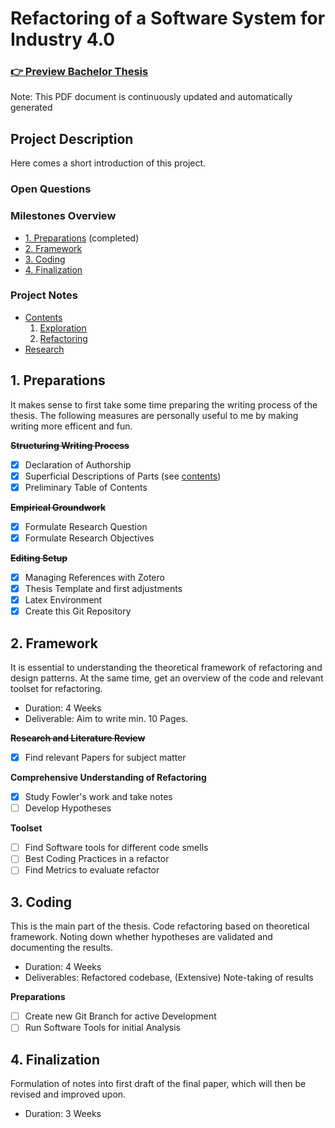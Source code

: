 # Refactoring of a Software System for Industry 4.0
<!-- ### [👉 Preview Bachelor Thesis](thesis.pdf) -->
### [👉 Preview Bachelor Thesis](https://github.com/fabian-gubler/bachelor-thesis/raw/main/thesis.pdf)

Note: This PDF document is continuously updated and automatically generated

## Project Description
Here comes a short introduction of this project.

### Open Questions

### Milestones Overview
- [1. Preparations](#1.-Preparations) (completed)
- [2. Framework](#2.-Framework)
- [3. Coding](#3.-Coding)
- [4. Finalization](#3.-Finalization)

### Project Notes
- [Contents](https://github.com/fabian-gubler/bachelor-thesis/blob/main/notes/contents/overview.md)
	1. [Exploration](https://github.com/fabian-gubler/bachelor-thesis/blob/main/notes/contents/1-exploration.md)
	2. [Refactoring](https://github.com/fabian-gubler/bachelor-thesis/blob/main/notes/contents/2-refactoring.md)
- [Research](https://github.com/fabian-gubler/bachelor-thesis/blob/main/notes/research.md)

## 1. Preparations
It makes sense to first take some time preparing the writing process of the thesis.
The following measures are personally useful to me by making writing more efficent and fun.

~~**Structuring Writing Process**~~
- [x] Declaration of Authorship
- [x] Superficial Descriptions of Parts (see [contents](https://github.com/fabian-gubler/bachelor-thesis/blob/main/notes/contents/overview.md))
- [x] Preliminary Table of Contents

~~**Empirical Groundwork**~~
- [x] Formulate Research Question
- [x] Formulate Research Objectives

~~**Editing Setup**~~
- [x] Managing References with Zotero
- [x] Thesis Template and first adjustments
- [x] Latex Environment
- [x] Create this Git Repository

## 2. Framework
It is essential to understanding the theoretical framework of refactoring and design patterns. At the same time, get an overview of the code and relevant toolset for refactoring.
- Duration: 4 Weeks
- Deliverable: Aim to write min. 10 Pages.

~~**Research and Literature Review**~~
- [x] Find relevant Papers for subject matter

**Comprehensive Understanding of Refactoring**
- [x] Study Fowler's work and take notes
- [ ] Develop Hypotheses

**Toolset**
- [ ] Find Software tools for different code smells
- [ ] Best Coding Practices in a refactor
- [ ] Find Metrics to evaluate refactor

## 3. Coding
This is the main part of the thesis. Code refactoring based on theoretical framework. Noting down whether hypotheses are validated and documenting the results.
- Duration: 4 Weeks
- Deliverables: Refactored codebase, (Extensive) Note-taking of results

**Preparations**
- [ ] Create new Git Branch for active Development
- [ ] Run Software Tools for initial Analysis

## 4. Finalization
Formulation of notes into first draft of the final paper, which will then be revised and improved upon.
- Duration: 3 Weeks

